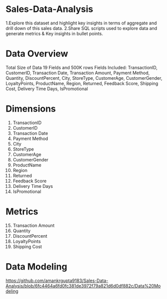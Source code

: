 # Sales-Data-Analysis
1.Explore this dataset and highlight key insights in terms of aggregate and drill down of this sales data. 
2.Share SQL scripts used to explore data and generate metrics & Key insights in bullet points.

# Data Overview
Total Size of Data 19 Fields and 500K rows
Fields Included:
TransactionID, CustomerID, Transaction Date,	Transaction Amount,	Payment Method,	Quantity,	DiscountPercent,	City,	StoreType,	CustomerAge,	CustomerGender,	LoyaltyPoints,	ProductName,	Region,	Returned,	Feedback Score,	Shipping Cost,	Delivery Time Days,	IsPromotional

# Dimensions
1. TransactionID
2. CustomerID
3. Transaction Date
4. Payment Method
5. City
6. StoreType
7. CustomerAge
8. CustomerGender
9. ProductName
10. Region
11. Returned
12. Feedback Score
13. Delivery Time Days
14. IsPromotional

# Metrics
15. Transaction Amount
16. Quantity
17. DiscountPercent
18. LoyaltyPoints
19. Shipping Cost

# Data Modeling
https://github.com/amankrgupta9183/Sales-Data-Analysis/blob/6fc4464a6fd0fc381de3972f79a821d6d0df882c/Data%20Modeling
